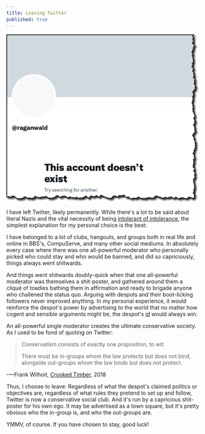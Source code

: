 ```yaml
---
title: Leaving Twitter
published: true
---
```


![This account doesn't exist](/assets/images/twitter.png)

I have left Twitter, likely permanently. While there's a lot to be said about literal Nazis and the vital necessity of being [intolerant of intolerance][paradox], the simplest explanation for my personal choice is the best:

I have belonged to a lot of clubs, hangouts, and groups both in real life and online in BBS's, CompuServe, and many other social mediums. In absolutely every case where there was one all-powerful moderator who personally picked who could stay and who would be banned, and did so capriciously, things always went shitwards.

And things went shitwards doubly-quick when that one all-powerful moderator was themselves a shit-poster, and gathered around them a cliqué of toadies bathing them in affirmation and ready to brigade anyone who challened the status quo. Arguing with despots and their boot-licking followers never improved anything. In my personal experience, it would reinforce the despot's power by advertising to the world that no matter how cogent and sensible arguments might be, the despot's [id] would always win.

An all-powerful single moderator creates the ultimate conservative society. As I used to be fond of quoting on Twitter:

> Conservatism consists of exactly one proposition, to wit:
>
> There must be in-groups whom the law protects but does not bind, alongside out-groups whom the law binds but does not protect.

-—Frank Wilhoit, [Crooked Timber], 2018

Thus, I choose to leave: Regardless of what the despot's claimed politics or objectives are, regardless of what rules they pretend to set up and follow, Twitter is now a conservative social club. And it's run by a capricious shit-poster for his own ego. It may be advertised as a town square, but it's pretty obvious who the in-group is, and who the out-groups are.

YMMV, of course. If you have chosen to stay, good luck!

[paradox]: https://en.wikipedia.org/wiki/Paradox_of_tolerance "The Paradox of Tolerance"
[id]: https://en.wikipedia.org/wiki/Id,_ego_and_super-ego "Id, Ego, and Superego"
[Crooked Timber]: https://crookedtimber.org/2018/03/21/liberals-against-progressives/#comment-729288 "The Travesty of Liberalism"
